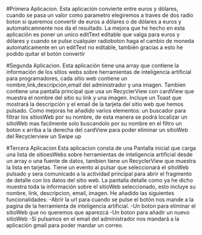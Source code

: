 #Primera Aplicacion.
Esta aplicación convierte entre euros y dólares, cuando se pasa un valor como parametro elegiremos a traves de dos radio boton si queremos convertir de euros a dólares o de dólares a euros y automaticamnente nos da el resultado.
La mejora que he hecho en esta aplicación es poner un unico editText editable que valga para euros y dólares y cuando se pulse cualquier radioboton haga el cambio de moneda automaticamente en un editText no editable, también gracias a esto he podido quitar el botón convertir

#Segunda Aplicacion.
Esta aplicación tiene una array que contiene la información de los sitios webs sobre herramientas de inteligencia artificial para programadores, cada sitio web contiene un nombre,link,descripción,email del administrador y una imagen.
Tambien contiene una pantalla principal que usa un RecyclerView con cardView que muestra el nombre del sitio su link y una imagen.
Incluye un Toast que mostrará la descripción y el email de la tarjeta del sitio web que hemos pulsado.
Como mejoras he añadido varios elementos:
un buscador para filtrar los sitiosWeb por su nombre, de esta manera se podrá localizar un sitioWeb mas facilmente solo buscandolo por su nombre en el filtro
un boton x arriba a la derecha del cardView para poder eliminar un sitioWeb del Recyclerview
un Swipe up

#Tercera Aplicacion
Esta aplicacion consta de una Pantalla inicial que carga una lista de sitioesWebs sobre herramientas de inteligencia artificial desde un array o una fuente de datos, tambien tiene un RecyclerView que muestra la lista en tarjetas.
Tiene un evento al pulsar que seleccionará el sitioWeb pulsado y sera comunicado a la actividad principal para abrir el fragmento de detalle con los datos del sitio web.
La pantalla detalle como ya he dicho muestra toda la información sobre el sitioWeb seleccionado, esto incluye su nombre, link, descripcion, email, imagen.
He añadido las siguientes funcionalidades:
-Abrir la url para cuando se pulse el botón nos mande a la pagina de la herramienta de inteligencia artificial.
-Un boton para eliminar el sitioWeb que no queremos que aparezcá
-Un boton para añadir un nuevo sitioWeb
-Si pulsamos en el email del administrador nos mandará a la aplicación gmail para poder mandar un correo.